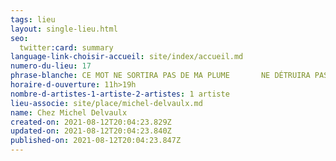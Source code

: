 ```yaml
---
tags: lieu
layout: single-lieu.html
seo:
  twitter:card: summary
language-link-choisir-accueil: site/index/accueil.md
numero-du-lieu: 17
phrase-blanche: CE MOT NE SORTIRA PAS DE MA PLUME       NE DÉTRUIRA PAS L’ESPACE BLANC
horaire-d-ouverture: 11h>19h
nombre-d-artistes-1-artiste-2-artistes: 1 artiste
lieu-associe: site/place/michel-delvaulx.md
name: Chez Michel Delvaulx
created-on: 2021-08-12T20:04:23.829Z
updated-on: 2021-08-12T20:04:23.840Z
published-on: 2021-08-12T20:04:23.847Z
---
```


